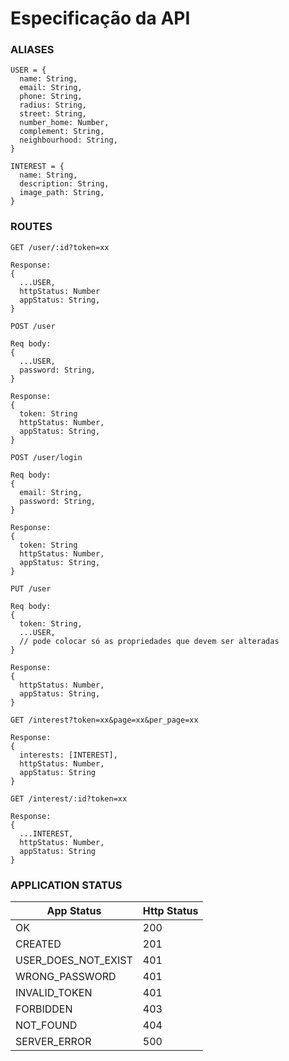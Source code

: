 # Especificação da API

### ALIASES
```
USER = {
  name: String,
  email: String,
  phone: String,
  radius: String,
  street: String,
  number_home: Number,
  complement: String,
  neighbourhood: String,
}

INTEREST = {
  name: String,
  description: String,
  image_path: String,
}
```

### ROUTES

```
GET /user/:id?token=xx

Response:
{
  ...USER,
  httpStatus: Number
  appStatus: String,
}
```

```
POST /user

Req body:
{
  ...USER,
  password: String,
}

Response:
{
  token: String
  httpStatus: Number,
  appStatus: String,
}
```

```
POST /user/login

Req body:
{
  email: String,
  password: String,
}

Response:
{
  token: String
  httpStatus: Number,
  appStatus: String,
}
```

```
PUT /user

Req body:
{
  token: String,
  ...USER,
  // pode colocar só as propriedades que devem ser alteradas    
}

Response:
{
  httpStatus: Number,
  appStatus: String,
}
```

```
GET /interest?token=xx&page=xx&per_page=xx

Response:
{
  interests: [INTEREST],
  httpStatus: Number,
  appStatus: String
}
```

```
GET /interest/:id?token=xx

Response:
{
  ...INTEREST,
  httpStatus: Number,
  appStatus: String
}

```

### APPLICATION STATUS

| App Status | Http Status |
|---|---|
|OK | 200 |
| CREATED | 201 |
| USER_DOES_NOT_EXIST | 401 |
| WRONG_PASSWORD | 401 |
| INVALID_TOKEN | 401 |
| FORBIDDEN | 403 |
| NOT_FOUND | 404 |
| SERVER_ERROR | 500 |